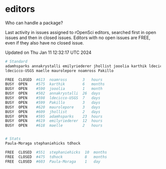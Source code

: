 # editors

Who can handle a package?

Last activity in issues assigned to rOpenSci editors, searched first in open
issues and then in closed issues. Editors with no open issues are FREE, even if
they also have no closed issue.


Updated on Thu Jan 11 12:32:17 UTC 2024

```bash
# Standard
adamhsparks annakrystalli emilyriederer jhollist jooolia karthik ldecicco
ldecicco-USGS maelle maurolepore noamross Pakillo

FREE  CLOSED  #613  noamross       3   hours
BUSY  OPEN    #575  karthik        6   months
BUSY  OPEN    #590  jooolia        1   month
BUSY  OPEN    #502  annakrystalli  26  days
BUSY  OPEN    #598  ldecicco-USGS  7   days
BUSY  OPEN    #599  Pakillo        3   days
BUSY  OPEN    #620  maurolepore    3   days
BUSY  OPEN    #609  jhollist       2   days
BUSY  OPEN    #595  adamhsparks    23  hours
BUSY  OPEN    #619  emilyriederer  12  hours
BUSY  OPEN    #618  maelle         2   hours


# Stats
Paula-Moraga stephaniehicks tdhock

FREE  CLOSED  #551  stephaniehicks  10  months
FREE  CLOSED  #475  tdhock          8   months
FREE  CLOSED  #603  Paula-Moraga    1   day
```

